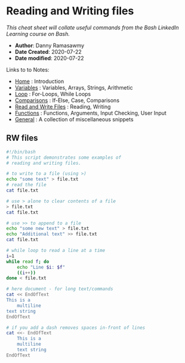 # Reading and Writing files
*This cheat sheet will collate useful commands from the Bash LinkedIn Learning course on Bash.*

- **Author**: Danny Ramasawmy
- **Date Created**: 2020-07-22
- **Date modified**: 2020-07-22

Links to to Notes:
- [Home](./bash_notes) : Introduction  
- [Variables](./bash_notes_variables) : Variables, Arrays, Strings, Arithmetic  
- [Loop](./bash_notes_loops) : For-Loops, While Loops
- [Comparisons](./bash_notes_comparisons) : If-Else, Case, Comparisons
- [Read and Write Files](./bash_notes_rw_files) : Reading, Writing
- [Functions](./bash_notes_functions) : Functions, Arguments, Input Checking, User Input
- [General](./bash_notes_general) : A collection of miscellaneous snippets

## RW files
```bash
#!/bin/bash
# This script demonstrates some examples of
# reading and writing files.

# to write to a file (using >)
echo "some text" > file.txt
# read the file
cat file.txt

# use > alone to clear contents of a file
> file.txt
cat file.txt

# use >> to append to a file
echo "some new text" > file.txt
echo "Additional text" >> file.txt
cat file.txt

# while loop to read a line at a time
i=1
while read f; do
	echo "Line $i: $f"
	((i++))
done < file.txt

# here document - for long text/commands
cat << EndOfText
This is a 
	multiline
text string
EndOfText

# if you add a dash removes spaces in-front of lines
cat <<- EndOfText
	This is a 
	multiline
	text string
EndOfText
```